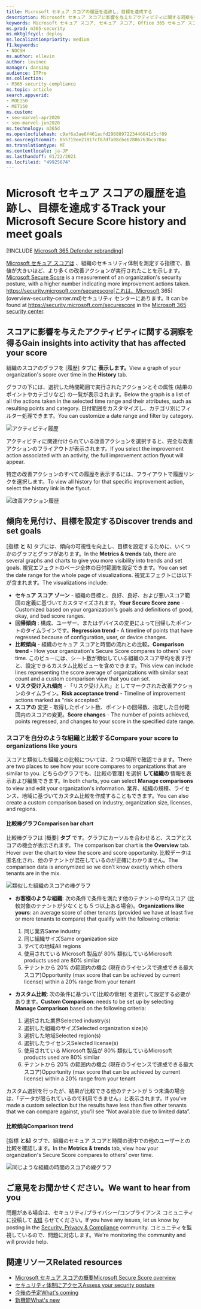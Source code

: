 ```yaml
---
title: Microsoft セキュア スコアの履歴を追跡し、目標を達成する
description: Microsoft セキュア スコアに影響を与えたアクティビティに関する洞察を得る。 傾向を発見し、目標を設定します。
keywords: Microsoft セキュア スコア, セキュア スコア, Office 365 セキュア スコア, Microsoft セキュリティ スコア, Microsoft 365 セキュリティ センター, 改善アクション
ms.prod: m365-security
ms.mktglfcycl: deploy
ms.localizationpriority: medium
f1.keywords:
- NOCSH
ms.author: ellevin
author: levinec
manager: dansimp
audience: ITPro
ms.collection:
- M365-security-compliance
ms.topic: article
search.appverid:
- MOE150
- MET150
ms.custom:
- seo-marvel-apr2020
- seo-marvel-jun2020
ms.technology: m365d
ms.openlocfilehash: c9af6a3ae6f461acfd2968897223446641d5cf09
ms.sourcegitcommit: 855719ee21017cf87dfa98cbe62806763bcb78ac
ms.translationtype: MT
ms.contentlocale: ja-JP
ms.lasthandoff: 01/22/2021
ms.locfileid: "49925674"
---
```

# <a name="track-your-microsoft-secure-score-history-and-meet-goals"></a><span data-ttu-id="81dbb-105">Microsoft セキュア スコアの履歴を追跡し、目標を達成する</span><span class="sxs-lookup"><span data-stu-id="81dbb-105">Track your Microsoft Secure Score history and meet goals</span></span>

[!INCLUDE [Microsoft 365 Defender rebranding](../includes/microsoft-defender.md)]

<span data-ttu-id="81dbb-106">[Microsoft セキュア スコアは](microsoft-secure-score.md) 、組織のセキュリティ体制を測定する指標で、数値が大きいほど、より多くの改善アクションが実行されたことを示します。</span><span class="sxs-lookup"><span data-stu-id="81dbb-106">[Microsoft Secure Score](microsoft-secure-score.md) is a measurement of an organization's security posture, with a higher number indicating more improvement actions taken.</span></span> <span data-ttu-id="81dbb-107"> https://security.microsoft.com/securescore[これは、Microsoft 365](overview-security-center.md)セキュリティ センターにあります。</span><span class="sxs-lookup"><span data-stu-id="81dbb-107">It can be found at https://security.microsoft.com/securescore in the [Microsoft 365 security center](overview-security-center.md).</span></span>

## <a name="gain-insights-into-activity-that-has-affected-your-score"></a><span data-ttu-id="81dbb-108">スコアに影響を与えたアクティビティに関する洞察を得る</span><span class="sxs-lookup"><span data-stu-id="81dbb-108">Gain insights into activity that has affected your score</span></span>

<span data-ttu-id="81dbb-109">組織のスコアのグラフを [履歴] タブに **表示します。**</span><span class="sxs-lookup"><span data-stu-id="81dbb-109">View a graph of your organization's score over time in the **History** tab.</span></span>

<span data-ttu-id="81dbb-110">グラフの下には、選択した時間範囲で実行されたアクションとその属性 (結果のポイントやカテゴリなど) の一覧が表示されます。</span><span class="sxs-lookup"><span data-stu-id="81dbb-110">Below the graph is a list of all the actions taken in the selected time range and their attributes, such as resulting points and category.</span></span> <span data-ttu-id="81dbb-111">日付範囲をカスタマイズし、カテゴリ別にフィルター処理できます。</span><span class="sxs-lookup"><span data-stu-id="81dbb-111">You can customize a date range and filter by category.</span></span>

![アクティビティ履歴](../../media/secure-score/secure-score-history-activity.png)

<span data-ttu-id="81dbb-113">アクティビティに関連付けられている改善アクションを選択すると、完全な改善アクションのフライアウトが表示されます。</span><span class="sxs-lookup"><span data-stu-id="81dbb-113">If you select the improvement action associated with an activity, the full improvement action flyout will appear.</span></span>

<span data-ttu-id="81dbb-114">特定の改善アクションのすべての履歴を表示するには、フライアウトで履歴リンクを選択します。</span><span class="sxs-lookup"><span data-stu-id="81dbb-114">To view all history for that specific improvement action, select the history link in the flyout.</span></span>

![改善アクション履歴](../../media/secure-score/secure-score-history-flyout.png)

## <a name="discover-trends-and-set-goals"></a><span data-ttu-id="81dbb-116">傾向を見付け、目標を設定する</span><span class="sxs-lookup"><span data-stu-id="81dbb-116">Discover trends and set goals</span></span>

<span data-ttu-id="81dbb-117">[指標 **と** &] タブには、傾向の可視性を向上し、目標を設定するために、いくつかのグラフとグラフがあります。</span><span class="sxs-lookup"><span data-stu-id="81dbb-117">In the **Metrics & trends** tab, there are several graphs and charts to give you more visibility into trends and set goals.</span></span> <span data-ttu-id="81dbb-118">視覚エフェクトのページ全体の日付範囲を設定できます。</span><span class="sxs-lookup"><span data-stu-id="81dbb-118">You can set the date range for the whole page of visualizations.</span></span> <span data-ttu-id="81dbb-119">視覚エフェクトには以下が含まれます。</span><span class="sxs-lookup"><span data-stu-id="81dbb-119">The visualizations include:</span></span>

* <span data-ttu-id="81dbb-120">**セキュア スコア ゾーン** - 組織の目標と、良好、良好、および悪いスコア範囲の定義に基づいてカスタマイズされます。</span><span class="sxs-lookup"><span data-stu-id="81dbb-120">**Your Secure Score zone** - Customized based on your organization's goals and definitions of good, okay, and bad score ranges.</span></span>
* <span data-ttu-id="81dbb-121">**回帰傾向** : 構成、ユーザー、またはデバイスの変更によって回帰したポイントのタイムラインです。</span><span class="sxs-lookup"><span data-stu-id="81dbb-121">**Regression trend** - A timeline of points that have regressed because of configuration, user, or device changes.</span></span>  
* <span data-ttu-id="81dbb-122">**比較傾向** - 組織のセキュア スコアと時間の流れとの比較。</span><span class="sxs-lookup"><span data-stu-id="81dbb-122">**Comparison trend** - How your organization's Secure Score compares to others' over time.</span></span> <span data-ttu-id="81dbb-123">このビューには、シート数が類似している組織のスコア平均を表す行と、設定できるカスタム比較ビューを含めできます。</span><span class="sxs-lookup"><span data-stu-id="81dbb-123">This view can include lines representing the score average of organizations with similar seat count and a custom comparison view that you can set.</span></span>
* <span data-ttu-id="81dbb-124">**リスク受け入れ傾向** - 「リスク受け入れ」としてマークされた改善アクションのタイムライン。</span><span class="sxs-lookup"><span data-stu-id="81dbb-124">**Risk acceptance trend** - Timeline of improvement actions marked as "risk accepted."</span></span>
* <span data-ttu-id="81dbb-125">**スコアの** 変更 - 取得したポイント数、ポイントの回帰数、指定した日付範囲内のスコアの変更。</span><span class="sxs-lookup"><span data-stu-id="81dbb-125">**Score changes** - The number of points achieved, points regressed, and changes to your score in the specified date range.</span></span>

### <a name="compare-your-score-to-organizations-like-yours"></a><span data-ttu-id="81dbb-126">スコアを自分のような組織と比較する</span><span class="sxs-lookup"><span data-stu-id="81dbb-126">Compare your score to organizations like yours</span></span>

<span data-ttu-id="81dbb-127">スコアと類似した組織との比較については、2 つの場所で確認できます。</span><span class="sxs-lookup"><span data-stu-id="81dbb-127">There are two places to see how your score compares to organizations that are similar to you.</span></span> <span data-ttu-id="81dbb-128">どちらのグラフでも、[比較の管理] を選択 **して組織の** 情報を表示および編集できます。</span><span class="sxs-lookup"><span data-stu-id="81dbb-128">In both charts, you can select **Manage comparisons** to view and edit your organization's information.</span></span> <span data-ttu-id="81dbb-129">業界、組織の規模、ライセンス、地域に基づいてカスタム比較を作成することもできます。</span><span class="sxs-lookup"><span data-stu-id="81dbb-129">You can also create a custom comparison based on industry, organization size, licenses, and regions.</span></span>

#### <a name="comparison-bar-chart"></a><span data-ttu-id="81dbb-130">比較棒グラフ</span><span class="sxs-lookup"><span data-stu-id="81dbb-130">Comparison bar chart</span></span>

<span data-ttu-id="81dbb-131">比較棒グラフは [概要] **タブ** です。グラフにカーソルを合わせると、スコアとスコアの機会が表示されます。</span><span class="sxs-lookup"><span data-stu-id="81dbb-131">The comparison bar chart is the **Overview** tab. Hover over the chart to view the score and score opportunity.</span></span> <span data-ttu-id="81dbb-132">比較データは匿名化され、他のテナントが混在しているのが正確にわかりません。</span><span class="sxs-lookup"><span data-stu-id="81dbb-132">The comparison data is anonymized so we don’t know exactly which others tenants are in the mix.</span></span>

![類似した組織のスコアの棒グラフ](../../media/secure-score/secure-score-comparison-bar.png)

- <span data-ttu-id="81dbb-134">**お客様のような組織**: 次の条件で条件を満たす他のテナントの平均スコア (比較対象のテナントが少なくとも 5 つ以上ある場合)。</span><span class="sxs-lookup"><span data-stu-id="81dbb-134">**Organizations like yours**: an average score of other tenants (provided we have at least five or more tenants to compare) that qualify with the following criteria:</span></span>
    1. <span data-ttu-id="81dbb-135">同じ業界</span><span class="sxs-lookup"><span data-stu-id="81dbb-135">Same industry</span></span>
    2. <span data-ttu-id="81dbb-136">同じ組織サイズ</span><span class="sxs-lookup"><span data-stu-id="81dbb-136">Same organization size</span></span>
    3. <span data-ttu-id="81dbb-137">すべての地域</span><span class="sxs-lookup"><span data-stu-id="81dbb-137">All regions</span></span>
    4. <span data-ttu-id="81dbb-138">使用されている Microsoft 製品が 80% 類似している</span><span class="sxs-lookup"><span data-stu-id="81dbb-138">Microsoft products used are 80% similar</span></span>
    5. <span data-ttu-id="81dbb-139">テナントから 20% の範囲内の機会 (現在のライセンスで達成できる最大スコア)</span><span class="sxs-lookup"><span data-stu-id="81dbb-139">Opportunity (max score that can be achieved by current license) within a 20% range from your tenant</span></span>

- <span data-ttu-id="81dbb-140">**カスタム比較**: 次の条件に基づいて[比較の管理] を選択して設定する必要があります。</span><span class="sxs-lookup"><span data-stu-id="81dbb-140">**Custom Comparison**: needs to be set up by selecting **Manage Comparison** based on the following criteria:</span></span>
    1. <span data-ttu-id="81dbb-141">選択された業界</span><span class="sxs-lookup"><span data-stu-id="81dbb-141">Selected industry(s)</span></span>
    2. <span data-ttu-id="81dbb-142">選択した組織のサイズ</span><span class="sxs-lookup"><span data-stu-id="81dbb-142">Selected organization size(s)</span></span>
    3. <span data-ttu-id="81dbb-143">選択した地域</span><span class="sxs-lookup"><span data-stu-id="81dbb-143">Selected region(s)</span></span>
    4. <span data-ttu-id="81dbb-144">選択したライセンス</span><span class="sxs-lookup"><span data-stu-id="81dbb-144">Selected license(s)</span></span>
    5. <span data-ttu-id="81dbb-145">使用されている Microsoft 製品が 80% 類似している</span><span class="sxs-lookup"><span data-stu-id="81dbb-145">Microsoft products used are 80% similar</span></span>
    6. <span data-ttu-id="81dbb-146">テナントから 20% の範囲内の機会 (現在のライセンスで達成できる最大スコア)</span><span class="sxs-lookup"><span data-stu-id="81dbb-146">Opportunity (max score that can be achieved by current license) within a 20% range from your tenant</span></span>

<span data-ttu-id="81dbb-147">カスタム選択を行ったが、結果が比較できる他のテナントが 5 つ未満の場合は、「データが限られているので利用できません」と表示されます。</span><span class="sxs-lookup"><span data-stu-id="81dbb-147">If you've made a custom selection but the results have less than five other tenants that we can compare against, you'll see “Not available due to limited data”.</span></span>

#### <a name="comparison-trend"></a><span data-ttu-id="81dbb-148">比較傾向</span><span class="sxs-lookup"><span data-stu-id="81dbb-148">Comparison trend</span></span>

<span data-ttu-id="81dbb-149">[指標 **と&]** タブで、組織のセキュア スコアと時間の流中での他のユーザーとの比較を確認します。</span><span class="sxs-lookup"><span data-stu-id="81dbb-149">In the **Metrics & trends** tab, view how your organization's Secure Score compares to others' over time.</span></span>

![同じような組織の時間のスコアの線グラフ](../../media/secure-score/secure-score-comparison-trend.png)

## <a name="we-want-to-hear-from-you"></a><span data-ttu-id="81dbb-151">ご意見をお聞かせください。</span><span class="sxs-lookup"><span data-stu-id="81dbb-151">We want to hear from you</span></span>

<span data-ttu-id="81dbb-152">問題がある場合は、セキュリティ/プライバシー/コンプライアンス コミュニティに投稿して [&知](https://techcommunity.microsoft.com/t5/Security-Privacy-Compliance/bd-p/security_privacy) らせてください。</span><span class="sxs-lookup"><span data-stu-id="81dbb-152">If you have any issues, let us know by posting in the [Security, Privacy & Compliance](https://techcommunity.microsoft.com/t5/Security-Privacy-Compliance/bd-p/security_privacy) community.</span></span> <span data-ttu-id="81dbb-153">コミュニティを監視しているので、問題に対応します。</span><span class="sxs-lookup"><span data-stu-id="81dbb-153">We're monitoring the community and will provide help.</span></span>

## <a name="related-resources"></a><span data-ttu-id="81dbb-154">関連リソース</span><span class="sxs-lookup"><span data-stu-id="81dbb-154">Related resources</span></span>

- [<span data-ttu-id="81dbb-155">Microsoft セキュア スコアの概要</span><span class="sxs-lookup"><span data-stu-id="81dbb-155">Microsoft Secure Score overview</span></span>](microsoft-secure-score.md)
- [<span data-ttu-id="81dbb-156">セキュリティ体制にアクセス</span><span class="sxs-lookup"><span data-stu-id="81dbb-156">Assess your security posture</span></span>](microsoft-secure-score-improvement-actions.md)
- [<span data-ttu-id="81dbb-157">今後の予定</span><span class="sxs-lookup"><span data-stu-id="81dbb-157">What's coming</span></span>](microsoft-secure-score-whats-coming.md)
- [<span data-ttu-id="81dbb-158">新機能</span><span class="sxs-lookup"><span data-stu-id="81dbb-158">What's new</span></span>](microsoft-secure-score-whats-new.md)

